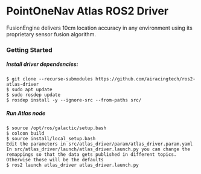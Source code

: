 # PointOneNav Atlas ROS2 Driver

FusionEngine delivers 10cm location accuracy in any environment using its proprietary sensor fusion algorithm.

### Getting Started

##### Install driver dependencies:
```
$ git clone --recurse-submodules https://github.com/airacingtech/ros2-atlas-driver
$ sudo apt update
$ sudo rosdep update
$ rosdep install -y --ignore-src --from-paths src/
```

##### Run Atlas node
```
$ source /opt/ros/galactic/setup.bash
$ colcon build
$ source install/local_setup.bash
Edit the parameters in src/atlas_driver/param/atlas_driver.param.yaml
In src/atlas_driver/launch/atlas_driver.launch.py you can change the remappings so that the data gets published in different topics. Otherwise those will be the defaults
$ ros2 launch atlas_driver atlas_driver.launch.py
```
